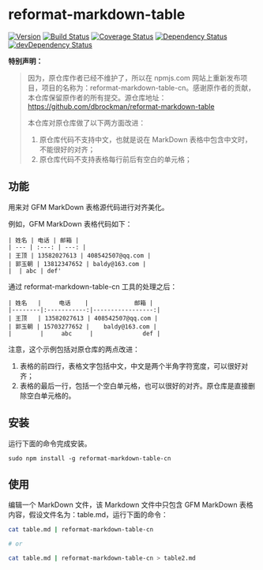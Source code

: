 # reformat-markdown-table

[![Version](http://img.shields.io/npm/v/reformat-markdown-table.svg?style=flat)](https://www.npmjs.org/package/reformat-markdown-table)
[![Build Status](https://img.shields.io/travis/dbrockman/reformat-markdown-table/master.svg?style=flat)](https://travis-ci.org/dbrockman/reformat-markdown-table)
[![Coverage Status](http://img.shields.io/coveralls/dbrockman/reformat-markdown-table.svg?style=flat)](https://coveralls.io/r/dbrockman/reformat-markdown-table?branch=master)
[![Dependency Status](https://david-dm.org/dbrockman/reformat-markdown-table.svg?style=flat)](https://david-dm.org/dbrockman/reformat-markdown-table)
[![devDependency Status](https://david-dm.org/dbrockman/reformat-markdown-table/dev-status.svg?style=flat)](https://david-dm.org/dbrockman/reformat-markdown-table#info=devDependencies)


**特别声明：**

>因为，原仓库作者已经不维护了，所以在 npmjs.com 网站上重新发布项目，项目的名称为：reformat-markdown-table-cn。感谢原作者的贡献，本仓库保留原作者的所有提交。源仓库地址：https://github.com/dbrockman/reformat-markdown-table
>
>本仓库对原仓库做了以下两方面改进：
>1. 原仓库代码不支持中文，也就是说在 MarkDown 表格中包含中文时，不能很好的对齐；
>2. 原仓库代码不支持表格每行前后有空白的单元格；

## 功能

用来对 GFM MarkDown 表格源代码进行对齐美化。

例如，GFM MarkDown 表格代码如下：

```
| 姓名 | 电话 | 邮箱 |
| --- | :---: | ---: |
| 王顶 | 13582027613 | 408542507@qq.com |
| 郭玉朝 | 13812347652 | baldy@163.com |
|  | abc | def'
```

通过 reformat-markdown-table-cn 工具的处理之后：

```
| 姓名   |     电话    |             邮箱 |
|--------|:-----------:|-----------------:|
| 王顶   | 13582027613 | 408542507@qq.com |
| 郭玉朝 | 15703277652 |    baldy@163.com |
|        |     abc     |              def |
```

注意，这个示例包括对原仓库的两点改进：
1. 表格的前四行，表格文字包括中文，中文是两个半角字符宽度，可以很好对齐；
2. 表格的最后一行，包括一个空白单元格，也可以很好的对齐。原仓库是直接删除空白单元格的。

## 安装

运行下面的命令完成安装。

```
sudo npm install -g reformat-markdown-table-cn
```

## 使用

编辑一个 MarkDown 文件，该 Markdown 文件中只包含 GFM MarkDown 表格内容，假设文件名为：table.md，运行下面的命令：

```bash
cat table.md | reformat-markdown-table-cn

# or

cat table.md | reformat-markdown-table-cn > table2.md
```

